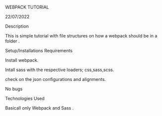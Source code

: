 WEBPACK TUTORIAL


22/07/2022

Description


This is simple tutorial with file structures on how a webpack should be in a folder .

Setup/Installations Requirements

Install webpack.


Intall sass with the respective loaders; css,sass,scss.


check on the json configurations and alignments.



No bugs

Technologies Used


Basicall only Webpack and Sass .


